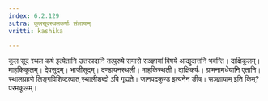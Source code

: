 ```yaml
---
index: 6.2.129
sutra: कूलसूदस्थलकर्षाः संज्ञायाम्
vritti: kashika

---
```

कूल सूद स्थल कर्ष इत्येतानि उत्तरपदानि तत्पुरुषे समासे सञ्ज्ञायां विषये आद्युदात्तनि भवन्ति। दाक्षिकूलम्। माहकिकूलम्। देवसूदम्। भाजीसूदम्। दण्डायनस्थली। माहकिस्थली। दाक्षिकर्षः। ग्रामनामधेयानि एतानि। स्थालग्रहणे लिङ्गविशिष्टत्वात् स्थालीशब्दो ऽपि गृह्यते। जानपदकुण्ड इत्यनेन ङीष्। सञ्ज्ञायाम् इति किम्? परमकूलम्।